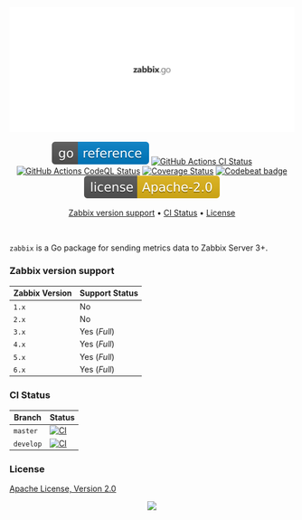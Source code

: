<p align="center"><a href="#readme"><img src=".github/images/card.svg"/></a></p>

<p align="center">
  <a href="https://kaos.sh/g/go-zabbix"><img src=".github/images/godoc.svg"/></a>
  <a href="https://kaos.sh/w/go-zabbix/ci"><img src="https://kaos.sh/w/go-zabbix/ci.svg" alt="GitHub Actions CI Status" /></a>
  <a href="https://kaos.sh/w/go-zabbix/codeql"><img src="https://kaos.sh/w/go-zabbix/codeql.svg" alt="GitHub Actions CodeQL Status" /></a>
  <a href="https://kaos.sh/c/go-zabbix"><img src="https://kaos.sh/c/go-zabbix.svg" alt="Coverage Status" /></a>
  <a href="https://kaos.sh/b/go-zabbix"><img src="https://kaos.sh/b/e3257f5f-8f63-4d80-92d0-e083713efbed.svg" alt="Codebeat badge" /></a>
  <a href="#license"><img src=".github/images/license.svg"/></a>
</p>

<p align="center"><a href="#zabbix-version-support">Zabbix version support</a> • <a href="#ci-status">CI Status</a> • <a href="#license">License</a></p>

<br/>

`zabbix` is a Go package for sending metrics data to Zabbix Server 3+.

### Zabbix version support

| Zabbix Version | Support Status |
|----------------|----------------|
| `1.x`          | No             |
| `2.x`          | No             |
| `3.x`          | Yes (_Full_)   |
| `4.x`          | Yes (_Full_)   |
| `5.x`          | Yes (_Full_)   |
| `6.x`          | Yes (_Full_)   |

### CI Status

| Branch | Status |
|--------|--------|
| `master` | [![CI](https://kaos.sh/w/go-zabbix/ci.svg?branch=master)](https://kaos.sh/w/go-zabbix/ci?query=branch:master) |
| `develop` | [![CI](https://kaos.sh/w/go-zabbix/ci.svg?branch=develop)](https://kaos.sh/w/go-zabbix/ci?query=branch:develop) |

### License

[Apache License, Version 2.0](https://www.apache.org/licenses/LICENSE-2.0)

<p align="center"><a href="https://essentialkaos.com"><img src="https://gh.kaos.st/ekgh.svg"/></a></p>

